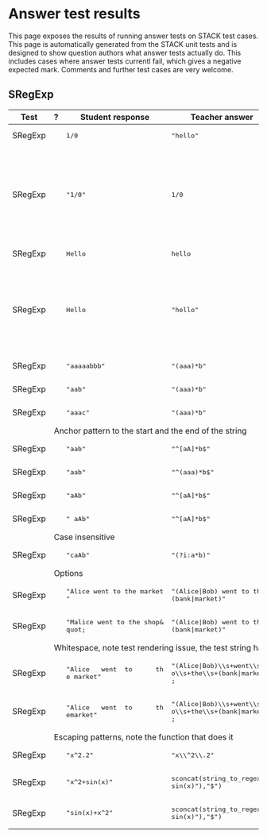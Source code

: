 # Answer test results

This page exposes the results of running answer tests on STACK test cases.  This page is automatically generated from the STACK unit tests and is designed to show question authors what answer tests actually do.  This includes cases where answer tests currentl fail, which gives a negative expected mark.  Comments and further test cases are very welcome.



<h2>SRegExp</h2><div class="no-overflow"><table class="flexible table table-striped table-hover generaltable generalbox stacktestsuite"><thead><tr><th class="header c0" scope="col">Test<div class="commands"></div></th><th class="header c1" scope="col">?<div class="commands"></div></th><th class="header c2" scope="col">Student response<div class="commands"></div></th><th class="header c3" scope="col">Teacher answer<div class="commands"></div></th><th class="header c4" scope="col">Opt<div class="commands"></div></th><th class="header c5" scope="col">Mark<div class="commands"></div></th><th class="header c6" scope="col">Answer note<div class="commands"></div></th>
</tr></thead><tbody>
<tr class="expectedfail">
  <td class="cell c0">SRegExp</td>
  <td class="cell c1"><span style="color:orange;"><i class="fa fa-adjust"></i></span></td>
  <td class="cell c2"><pre>1/0</pre></td>
  <td class="cell c3"><pre>&quot;hello&quot;</pre></td>
  <td class="cell c4"></td>
  <td class="cell c5">-1</td>
  <td class="cell c6">ATSRegExp_STACKERROR_SAns.</td>
</tr>
<tr class="expectedfail">
  <td class="cell c0"><td colspan="2"></td></td>
  <td class="cell c1"><td colspan="4">TEST_FAILED</td></td>
</tr>
<tr class="expectedfail">
  <td class="cell c0"><td colspan="2"></td></td>
  <td class="cell c1"><td colspan="4">The answer test failed to execute correctly: please alert your teacher. Division by zero.</td></td>
</tr>
<tr class="expectedfail">
  <td class="cell c0">SRegExp</td>
  <td class="cell c1"><span style="color:orange;"><i class="fa fa-adjust"></i></span></td>
  <td class="cell c2"><pre>&quot;1/0&quot;</pre></td>
  <td class="cell c3"><pre>1/0</pre></td>
  <td class="cell c4"></td>
  <td class="cell c5">-1</td>
  <td class="cell c6">ATSRegExp_STACKERROR_TAns.</td>
</tr>
<tr class="expectedfail">
  <td class="cell c0"><td colspan="2"></td></td>
  <td class="cell c1"><td colspan="4">TEST_FAILED</td></td>
</tr>
<tr class="expectedfail">
  <td class="cell c0"><td colspan="2"></td></td>
  <td class="cell c1"><td colspan="4">The answer test failed to execute correctly: please alert your teacher. Division by zero.</td></td>
</tr>
<tr class="expectedfail">
  <td class="cell c0">SRegExp</td>
  <td class="cell c1"><span style="color:orange;"><i class="fa fa-adjust"></i></span></td>
  <td class="cell c2"><pre>Hello</pre></td>
  <td class="cell c3"><pre>hello</pre></td>
  <td class="cell c4"></td>
  <td class="cell c5">-1</td>
  <td class="cell c6">ATSRegExp_SB_not_string.</td>
</tr>
<tr class="expectedfail">
  <td class="cell c0"><td colspan="2"></td></td>
  <td class="cell c1"><td colspan="4">The second argument to the SRegExp answer test must be a string. The test failed. Please contact your teacher.</td></td>
</tr>
<tr class="expectedfail">
  <td class="cell c0">SRegExp</td>
  <td class="cell c1"><span style="color:orange;"><i class="fa fa-adjust"></i></span></td>
  <td class="cell c2"><pre>Hello</pre></td>
  <td class="cell c3"><pre>&quot;hello&quot;</pre></td>
  <td class="cell c4"></td>
  <td class="cell c5">-1</td>
  <td class="cell c6">ATSRegExp_SA_not_string.</td>
</tr>
<tr class="expectedfail">
  <td class="cell c0"><td colspan="2"></td></td>
  <td class="cell c1"><td colspan="4">The first argument to the SRegExp answer test must be a string. The test failed. Please contact your teacher.</td></td>
</tr>
<tr class="pass">
  <td class="cell c0">SRegExp</td>
  <td class="cell c1"><span style="color:green;"><i class="fa fa-check"></i></span></td>
  <td class="cell c2"><pre>&quot;aaaaabbb&quot;</pre></td>
  <td class="cell c3"><pre>&quot;(aaa)*b&quot;</pre></td>
  <td class="cell c4"></td>
  <td class="cell c5">1</td>
  <td class="cell c6">ATSRegExp: ["aaab","aaa"].</td>
</tr>
<tr class="pass">
  <td class="cell c0">SRegExp</td>
  <td class="cell c1"><span style="color:green;"><i class="fa fa-check"></i></span></td>
  <td class="cell c2"><pre>&quot;aab&quot;</pre></td>
  <td class="cell c3"><pre>&quot;(aaa)*b&quot;</pre></td>
  <td class="cell c4"></td>
  <td class="cell c5">1</td>
  <td class="cell c6">ATSRegExp: ["b",false].</td>
</tr>
<tr class="pass">
  <td class="cell c0">SRegExp</td>
  <td class="cell c1"><span style="color:green;"><i class="fa fa-check"></i></span></td>
  <td class="cell c2"><pre>&quot;aaac&quot;</pre></td>
  <td class="cell c3"><pre>&quot;(aaa)*b&quot;</pre></td>
  <td class="cell c4"></td>
  <td class="cell c5">0</td>
  <td class="cell c6"></td>
</tr>
<tr class="notes">
  <td class="cell c0"><td colspan="6">Anchor pattern to the start and the end of the string</td></td>
</tr>
<tr class="pass">
  <td class="cell c0">SRegExp</td>
  <td class="cell c1"><span style="color:green;"><i class="fa fa-check"></i></span></td>
  <td class="cell c2"><pre>&quot;aab&quot;</pre></td>
  <td class="cell c3"><pre>&quot;^[aA]*b$&quot;</pre></td>
  <td class="cell c4"></td>
  <td class="cell c5">1</td>
  <td class="cell c6">ATSRegExp: ["aab"].</td>
</tr>
<tr class="pass">
  <td class="cell c0">SRegExp</td>
  <td class="cell c1"><span style="color:green;"><i class="fa fa-check"></i></span></td>
  <td class="cell c2"><pre>&quot;aab&quot;</pre></td>
  <td class="cell c3"><pre>&quot;^(aaa)*b$&quot;</pre></td>
  <td class="cell c4"></td>
  <td class="cell c5">0</td>
  <td class="cell c6"></td>
</tr>
<tr class="pass">
  <td class="cell c0">SRegExp</td>
  <td class="cell c1"><span style="color:green;"><i class="fa fa-check"></i></span></td>
  <td class="cell c2"><pre>&quot;aAb&quot;</pre></td>
  <td class="cell c3"><pre>&quot;^[aA]*b$&quot;</pre></td>
  <td class="cell c4"></td>
  <td class="cell c5">1</td>
  <td class="cell c6">ATSRegExp: ["aAb"].</td>
</tr>
<tr class="pass">
  <td class="cell c0">SRegExp</td>
  <td class="cell c1"><span style="color:green;"><i class="fa fa-check"></i></span></td>
  <td class="cell c2"><pre>&quot; aAb&quot;</pre></td>
  <td class="cell c3"><pre>&quot;^[aA]*b$&quot;</pre></td>
  <td class="cell c4"></td>
  <td class="cell c5">0</td>
  <td class="cell c6"></td>
</tr>
<tr class="notes">
  <td class="cell c0"><td colspan="6">Case insensitive</td></td>
</tr>
<tr class="pass">
  <td class="cell c0">SRegExp</td>
  <td class="cell c1"><span style="color:green;"><i class="fa fa-check"></i></span></td>
  <td class="cell c2"><pre>&quot;caAb&quot;</pre></td>
  <td class="cell c3"><pre>&quot;(?i:a*b)&quot;</pre></td>
  <td class="cell c4"></td>
  <td class="cell c5">1</td>
  <td class="cell c6">ATSRegExp: ["aAb"].</td>
</tr>
<tr class="notes">
  <td class="cell c0"><td colspan="6">Options</td></td>
</tr>
<tr class="pass">
  <td class="cell c0">SRegExp</td>
  <td class="cell c1"><span style="color:green;"><i class="fa fa-check"></i></span></td>
  <td class="cell c2"><pre>&quot;Alice went to the market
&quot;</pre></td>
  <td class="cell c3"><pre>&quot;(Alice|Bob) went to the 
(bank|market)&quot;</pre></td>
  <td class="cell c4"></td>
  <td class="cell c5">1</td>
  <td class="cell c6">ATSRegExp: ["Alice went to the market","Alice","market"].</td>
</tr>
<tr class="pass">
  <td class="cell c0">SRegExp</td>
  <td class="cell c1"><span style="color:green;"><i class="fa fa-check"></i></span></td>
  <td class="cell c2"><pre>&quot;Malice went to the shop&
quot;</pre></td>
  <td class="cell c3"><pre>&quot;(Alice|Bob) went to the 
(bank|market)&quot;</pre></td>
  <td class="cell c4"></td>
  <td class="cell c5">0</td>
  <td class="cell c6"></td>
</tr>
<tr class="notes">
  <td class="cell c0"><td colspan="6">Whitespace, note test rendering issue, the test string has additional spaces and tabs as does the result</td></td>
</tr>
<tr class="pass">
  <td class="cell c0">SRegExp</td>
  <td class="cell c1"><span style="color:green;"><i class="fa fa-check"></i></span></td>
  <td class="cell c2"><pre>&quot;Alice   went  to      th
e market&quot;</pre></td>
  <td class="cell c3"><pre>&quot;(Alice|Bob)\\s+went\\s+t
o\\s+the\\s+(bank|market)&quot
;</pre></td>
  <td class="cell c4"></td>
  <td class="cell c5">1</td>
  <td class="cell c6">ATSRegExp: ["Alice   went  to      the market","Alice","market"].</td>
</tr>
<tr class="pass">
  <td class="cell c0">SRegExp</td>
  <td class="cell c1"><span style="color:green;"><i class="fa fa-check"></i></span></td>
  <td class="cell c2"><pre>&quot;Alice   went  to      th
emarket&quot;</pre></td>
  <td class="cell c3"><pre>&quot;(Alice|Bob)\\s+went\\s+t
o\\s+the\\s+(bank|market)&quot
;</pre></td>
  <td class="cell c4"></td>
  <td class="cell c5">0</td>
  <td class="cell c6"></td>
</tr>
<tr class="notes">
  <td class="cell c0"><td colspan="6">Escaping patterns, note the function that does it</td></td>
</tr>
<tr class="pass">
  <td class="cell c0">SRegExp</td>
  <td class="cell c1"><span style="color:green;"><i class="fa fa-check"></i></span></td>
  <td class="cell c2"><pre>&quot;x^2.2&quot;</pre></td>
  <td class="cell c3"><pre>&quot;x\\^2\\.2&quot;</pre></td>
  <td class="cell c4"></td>
  <td class="cell c5">1</td>
  <td class="cell c6">ATSRegExp: ["x^2.2"].</td>
</tr>
<tr class="pass">
  <td class="cell c0">SRegExp</td>
  <td class="cell c1"><span style="color:green;"><i class="fa fa-check"></i></span></td>
  <td class="cell c2"><pre>&quot;x^2+sin(x)&quot;</pre></td>
  <td class="cell c3"><pre>sconcat(string_to_regex(&quot;
sin(x)&quot;),&quot;$&quot;)</pre></td>
  <td class="cell c4"></td>
  <td class="cell c5">1</td>
  <td class="cell c6">ATSRegExp: ["sin(x)"].</td>
</tr>
<tr class="pass">
  <td class="cell c0">SRegExp</td>
  <td class="cell c1"><span style="color:green;"><i class="fa fa-check"></i></span></td>
  <td class="cell c2"><pre>&quot;sin(x)+x^2&quot;</pre></td>
  <td class="cell c3"><pre>sconcat(string_to_regex(&quot;
sin(x)&quot;),&quot;$&quot;)</pre></td>
  <td class="cell c4"></td>
  <td class="cell c5">0</td>
  <td class="cell c6"></td>
</tr></tbody></table></div>